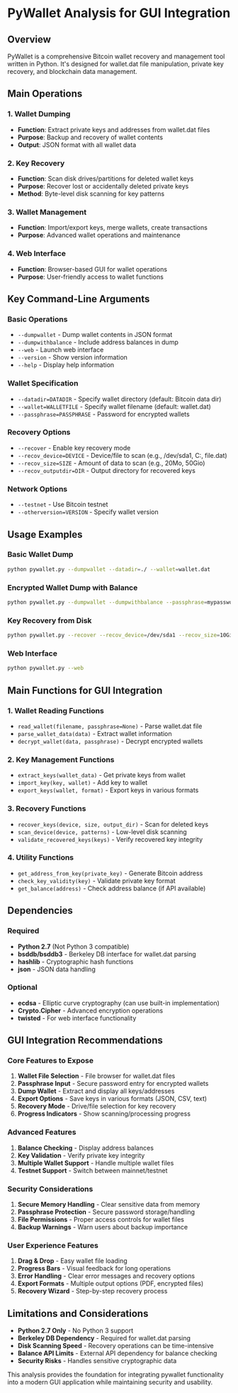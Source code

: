 # PyWallet Analysis for GUI Integration

## Overview
PyWallet is a comprehensive Bitcoin wallet recovery and management tool written in Python. It's designed for wallet.dat file manipulation, private key recovery, and blockchain data management.

## Main Operations

### 1. Wallet Dumping
- **Function**: Extract private keys and addresses from wallet.dat files
- **Purpose**: Backup and recovery of wallet contents
- **Output**: JSON format with all wallet data

### 2. Key Recovery
- **Function**: Scan disk drives/partitions for deleted wallet keys
- **Purpose**: Recover lost or accidentally deleted private keys
- **Method**: Byte-level disk scanning for key patterns

### 3. Wallet Management
- **Function**: Import/export keys, merge wallets, create transactions
- **Purpose**: Advanced wallet operations and maintenance

### 4. Web Interface
- **Function**: Browser-based GUI for wallet operations
- **Purpose**: User-friendly access to wallet functions

## Key Command-Line Arguments

### Basic Operations
- `--dumpwallet` - Dump wallet contents in JSON format
- `--dumpwithbalance` - Include address balances in dump
- `--web` - Launch web interface
- `--version` - Show version information
- `--help` - Display help information

### Wallet Specification
- `--datadir=DATADIR` - Specify wallet directory (default: Bitcoin data dir)
- `--wallet=WALLETFILE` - Specify wallet filename (default: wallet.dat)
- `--passphrase=PASSPHRASE` - Password for encrypted wallets

### Recovery Options
- `--recover` - Enable key recovery mode
- `--recov_device=DEVICE` - Device/file to scan (e.g., /dev/sda1, C:, file.dat)
- `--recov_size=SIZE` - Amount of data to scan (e.g., 20Mo, 50Gio)
- `--recov_outputdir=DIR` - Output directory for recovered keys

### Network Options
- `--testnet` - Use Bitcoin testnet
- `--otherversion=VERSION` - Specify wallet version

## Usage Examples

### Basic Wallet Dump
```bash
python pywallet.py --dumpwallet --datadir=./ --wallet=wallet.dat
```

### Encrypted Wallet Dump with Balance
```bash
python pywallet.py --dumpwallet --dumpwithbalance --passphrase=mypassword
```

### Key Recovery from Disk
```bash
python pywallet.py --recover --recov_device=/dev/sda1 --recov_size=10Gio --recov_outputdir=./recovered
```

### Web Interface
```bash
python pywallet.py --web
```

## Main Functions for GUI Integration

### 1. Wallet Reading Functions
- `read_wallet(filename, passphrase=None)` - Parse wallet.dat file
- `parse_wallet_data(data)` - Extract wallet information
- `decrypt_wallet(data, passphrase)` - Decrypt encrypted wallets

### 2. Key Management Functions
- `extract_keys(wallet_data)` - Get private keys from wallet
- `import_key(key, wallet)` - Add key to wallet
- `export_keys(wallet, format)` - Export keys in various formats

### 3. Recovery Functions
- `recover_keys(device, size, output_dir)` - Scan for deleted keys
- `scan_device(device, patterns)` - Low-level disk scanning
- `validate_recovered_keys(keys)` - Verify recovered key integrity

### 4. Utility Functions
- `get_address_from_key(private_key)` - Generate Bitcoin address
- `check_key_validity(key)` - Validate private key format
- `get_balance(address)` - Check address balance (if API available)

## Dependencies

### Required
- **Python 2.7** (Not Python 3 compatible)
- **bsddb/bsddb3** - Berkeley DB interface for wallet.dat parsing
- **hashlib** - Cryptographic hash functions
- **json** - JSON data handling

### Optional
- **ecdsa** - Elliptic curve cryptography (can use built-in implementation)
- **Crypto.Cipher** - Advanced encryption operations
- **twisted** - For web interface functionality

## GUI Integration Recommendations

### Core Features to Expose
1. **Wallet File Selection** - File browser for wallet.dat files
2. **Passphrase Input** - Secure password entry for encrypted wallets
3. **Dump Wallet** - Extract and display all keys/addresses
4. **Export Options** - Save keys in various formats (JSON, CSV, text)
5. **Recovery Mode** - Drive/file selection for key recovery
6. **Progress Indicators** - Show scanning/processing progress

### Advanced Features
1. **Balance Checking** - Display address balances
2. **Key Validation** - Verify private key integrity
3. **Multiple Wallet Support** - Handle multiple wallet files
4. **Testnet Support** - Switch between mainnet/testnet

### Security Considerations
1. **Secure Memory Handling** - Clear sensitive data from memory
2. **Passphrase Protection** - Secure password storage/handling
3. **File Permissions** - Proper access controls for wallet files
4. **Backup Warnings** - Warn users about backup importance

### User Experience Features
1. **Drag & Drop** - Easy wallet file loading
2. **Progress Bars** - Visual feedback for long operations
3. **Error Handling** - Clear error messages and recovery options
4. **Export Formats** - Multiple output options (PDF, encrypted files)
5. **Recovery Wizard** - Step-by-step recovery process

## Limitations and Considerations
- **Python 2.7 Only** - No Python 3 support
- **Berkeley DB Dependency** - Required for wallet.dat parsing
- **Disk Scanning Speed** - Recovery operations can be time-intensive
- **Balance API Limits** - External API dependency for balance checking
- **Security Risks** - Handles sensitive cryptographic data

This analysis provides the foundation for integrating pywallet functionality into a modern GUI application while maintaining security and usability.